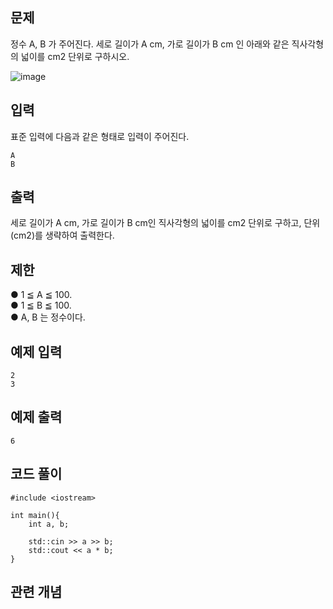 ## 문제 
정수 A, B 가 주어진다. 세로 길이가 A cm, 가로 길이가 B cm 인 아래와 같은 직사각형의 넓이를 cm2 단위로 구하시오.

![image](https://github.com/khw274/Coding-Test/assets/125671828/0471f7e6-509a-433e-96fb-6133deb6fa78)

## 입력
표준 입력에 다음과 같은 형태로 입력이 주어진다.
```
A
B
```
## 출력
세로 길이가 A cm, 가로 길이가 B cm인 직사각형의 넓이를 cm2 단위로 구하고, 단위 (cm2)를 생략하여 출력한다.

## 제한

● 1 ≦ A ≦ 100.  
● 1 ≦ B ≦ 100.  
● A, B 는 정수이다.  

## 예제 입력 
```
2
3
```

## 예제 출력  
```
6
```
## 코드 풀이
```
#include <iostream>

int main(){
    int a, b;

    std::cin >> a >> b;
    std::cout << a * b;
}
```
## 관련 개념
